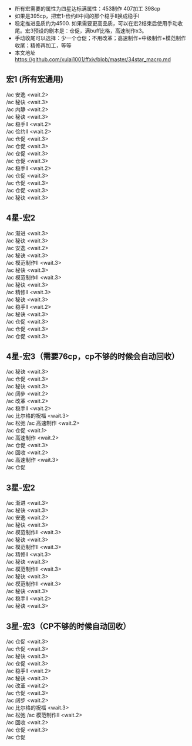 - 所有宏需要的属性为四星达标满属性：453制作 407加工 398cp- 如果是395cp，把宏1-俭约II中间的那个稳手II换成稳手I- 稳定推进品质约为4500. 如果需要更高品质，可以在宏2结束后使用手动收尾。宏3预设的剧本是：仓促，满buff比格，高速制作x3。- 手动收尾可以选择：少一个仓促；不用改革；高速制作+中级制作+模范制作收尾；精修再加工，等等- 本文地址 https://github.com/xulai1001/ffxiv/blob/master/34star_macro.md宏1 (所有宏通用)---------/ac 安逸 <wait.2> <br>/ac 秘诀 <wait.3> <br>/ac 内静 <wait.2> <br>/ac 秘诀 <wait.3> <br>/ac 稳手II <wait.2> <br>/ac 俭约II <wait.2> <br>/ac 仓促 <wait.3> <br>/ac 仓促 <wait.3> <br>/ac 仓促 <wait.3> <br>/ac 仓促 <wait.3> <br>/ac 稳手II <wait.2> <br>/ac 仓促 <wait.3> <br>/ac 仓促 <wait.3> <br>/ac 仓促 <wait.3> <br>/ac 秘诀 <wait.3> <br>4星-宏2---------/ac 渐进 <wait.3> <br>/ac 秘诀 <wait.3> <br>/ac 安逸 <wait.2> <br>/ac 秘诀 <wait.3> <br>/ac 模范制作II <wait.3> <br>/ac 秘诀 <wait.3> <br>/ac 模范制作II <wait.3> <br>/ac 秘诀 <wait.3> <br>/ac 精修II <wait.3> <br>/ac 秘诀 <wait.3> <br>/ac 稳手II <wait.2> <br>/ac 秘诀 <wait.3> <br>/ac 仓促 <wait.3> <br>/ac 仓促 <wait.3> <br>/ac 仓促 <wait.3> <br>4星-宏3（需要76cp，cp不够的时候会自动回收）---------/ac 秘诀 <wait.3> <br>/ac 仓促 <wait.3> <br>/ac 秘诀 <wait.3> <br>/ac 阔步 <wait.2> <br>/ac 改革 <wait.2> <br>/ac 稳手II <wait.2> <br>/ac 比尔格的祝福 <wait.3> <br>/ac 松弛/ac 高速制作 <wait.2> <br>/ac 仓促 <wait.1> <br>/ac 高速制作 <wait.2> <br>/ac 仓促 <wait.3> <br>/ac 回收 <wait.2> <br>/ac 高速制作 <wait.3> <br>/ac 仓促3星-宏2---------/ac 渐进 <wait.3> <br>/ac 秘诀 <wait.3> <br>/ac 安逸 <wait.2> <br>/ac 秘诀 <wait.3> <br>/ac 模范制作II <wait.3> <br>/ac 秘诀 <wait.3> <br>/ac 模范制作II <wait.3> <br>/ac 精修II <wait.3> <br>/ac 秘诀 <wait.3> <br>/ac 模范制作II <wait.3> <br>/ac 秘诀 <wait.3> <br>/ac 模范制作II <wait.3> <br>/ac 秘诀 <wait.3> <br>/ac 稳手II <wait.2> <br>/ac 秘诀 <wait.3> <br>3星-宏3（CP不够的时候自动回收）---------/ac 仓促 <wait.3> <br>/ac 仓促 <wait.3> <br>/ac 秘诀 <wait.3> <br>/ac 仓促 <wait.3> <br>/ac 稳手II <wait.2> <br>/ac 秘诀 <wait.3> <br>/ac 改革 <wait.2> <br>/ac 仓促 <wait.3> <br>/ac 阔步 <wait.2> <br>/ac 比尔格的祝福 <wait.3> <br>/ac 松弛/ac 模范制作II <wait.2> <br>/ac 回收 <wait.2> <br>/ac 仓促 <wait.3> <br>/ac 仓促